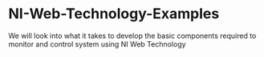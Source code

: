 # NI-Web-Technology-Examples
We will look into what it takes to develop the basic components required to monitor and control system using NI Web Technology
